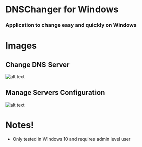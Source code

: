 # DNSChanger for Windows
### Application to change easy and quickly on Windows

# Images

## Change DNS Server
![alt text](https://joaquimmagalhaes.pt/IMG_5.jpg "View Servers")

## Manage Servers Configuration
![alt text](https://joaquimmagalhaes.pt/IMG_4.jpg "Manage Servers")


# Notes!
* Only tested in Windows 10 and requires admin level user
